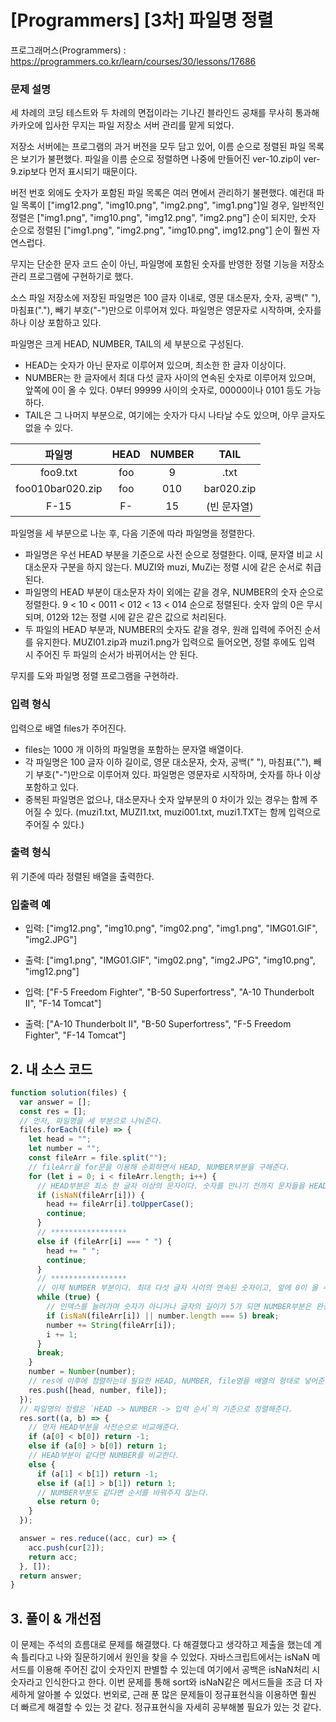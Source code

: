 # [Programmers] [3차] 파일명 정렬

프로그래머스(Programmers) : https://programmers.co.kr/learn/courses/30/lessons/17686

### 문제 설명

세 차례의 코딩 테스트와 두 차례의 면접이라는 기나긴 블라인드 공채를 무사히 통과해 카카오에 입사한 무지는 파일 저장소 서버 관리를 맡게 되었다.

저장소 서버에는 프로그램의 과거 버전을 모두 담고 있어, 이름 순으로 정렬된 파일 목록은 보기가 불편했다. 파일을 이름 순으로 정렬하면 나중에 만들어진 ver-10.zip이 ver-9.zip보다 먼저 표시되기 때문이다.

버전 번호 외에도 숫자가 포함된 파일 목록은 여러 면에서 관리하기 불편했다. 예컨대 파일 목록이 ["img12.png", "img10.png", "img2.png", "img1.png"]일 경우, 일반적인 정렬은 ["img1.png", "img10.png", "img12.png", "img2.png"] 순이 되지만, 숫자 순으로 정렬된 ["img1.png", "img2.png", "img10.png", img12.png"] 순이 훨씬 자연스럽다.

무지는 단순한 문자 코드 순이 아닌, 파일명에 포함된 숫자를 반영한 정렬 기능을 저장소 관리 프로그램에 구현하기로 했다.

소스 파일 저장소에 저장된 파일명은 100 글자 이내로, 영문 대소문자, 숫자, 공백(" "), 마침표("."), 빼기 부호("-")만으로 이루어져 있다. 파일명은 영문자로 시작하며, 숫자를 하나 이상 포함하고 있다.

파일명은 크게 HEAD, NUMBER, TAIL의 세 부분으로 구성된다.

- HEAD는 숫자가 아닌 문자로 이루어져 있으며, 최소한 한 글자 이상이다.
- NUMBER는 한 글자에서 최대 다섯 글자 사이의 연속된 숫자로 이루어져 있으며, 앞쪽에 0이 올 수 있다. 0부터 99999 사이의 숫자로, 00000이나 0101 등도 가능하다.
- TAIL은 그 나머지 부분으로, 여기에는 숫자가 다시 나타날 수도 있으며, 아무 글자도 없을 수 있다.

|      파일명      | HEAD | NUMBER |    TAIL     |
| :--------------: | :--: | :----: | :---------: |
|     foo9.txt     | foo  |   9    |    .txt     |
| foo010bar020.zip | foo  |  010   | bar020.zip  |
|       F-15       |  F-  |   15   | (빈 문자열) |

파일명을 세 부분으로 나눈 후, 다음 기준에 따라 파일명을 정렬한다.

- 파일명은 우선 HEAD 부분을 기준으로 사전 순으로 정렬한다. 이때, 문자열 비교 시 대소문자 구분을 하지 않는다. MUZI와 muzi, MuZi는 정렬 시에 같은 순서로 취급된다.
- 파일명의 HEAD 부분이 대소문자 차이 외에는 같을 경우, NUMBER의 숫자 순으로 정렬한다. 9 < 10 < 0011 < 012 < 13 < 014 순으로 정렬된다. 숫자 앞의 0은 무시되며, 012와 12는 정렬 시에 같은 같은 값으로 처리된다.
- 두 파일의 HEAD 부분과, NUMBER의 숫자도 같을 경우, 원래 입력에 주어진 순서를 유지한다. MUZI01.zip과 muzi1.png가 입력으로 들어오면, 정렬 후에도 입력 시 주어진 두 파일의 순서가 바뀌어서는 안 된다.

무지를 도와 파일명 정렬 프로그램을 구현하라.

### 입력 형식

입력으로 배열 files가 주어진다.

- files는 1000 개 이하의 파일명을 포함하는 문자열 배열이다.
- 각 파일명은 100 글자 이하 길이로, 영문 대소문자, 숫자, 공백(" "), 마침표("."), 빼기 부호("-")만으로 이루어져 있다. 파일명은 영문자로 시작하며, 숫자를 하나 이상 포함하고 있다.
- 중복된 파일명은 없으나, 대소문자나 숫자 앞부분의 0 차이가 있는 경우는 함께 주어질 수 있다. (muzi1.txt, MUZI1.txt, muzi001.txt, muzi1.TXT는 함께 입력으로 주어질 수 있다.)

### 출력 형식

위 기준에 따라 정렬된 배열을 출력한다.

### 입출력 예

- 입력: ["img12.png", "img10.png", "img02.png", "img1.png", "IMG01.GIF", "img2.JPG"]
- 출력: ["img1.png", "IMG01.GIF", "img02.png", "img2.JPG", "img10.png", "img12.png"]

- 입력: ["F-5 Freedom Fighter", "B-50 Superfortress", "A-10 Thunderbolt II", "F-14 Tomcat"]
- 출력: ["A-10 Thunderbolt II", "B-50 Superfortress", "F-5 Freedom Fighter", "F-14 Tomcat"]

## 2. 내 소스 코드

```javascript
function solution(files) {
  var answer = [];
  const res = [];
  // 먼저, 파일명을 세 부분으로 나눠준다.
  files.forEach((file) => {
    let head = "";
    let number = "";
    const fileArr = file.split("");
    // fileArr을 for문을 이용해 순회하면서 HEAD, NUMBER부분을 구해준다.
    for (let i = 0; i < fileArr.length; i++) {
      // HEAD부분은 최소 한 글자 이상의 문자이다. 숫자를 만나기 전까지 문자들을 HEAD에 넣어준다.
      if (isNaN(fileArr[i])) {
        head += fileArr[i].toUpperCase();
        continue;
      }
      // *****************
      else if (fileArr[i] === " ") {
        head += " ";
        continue;
      }
      // *****************
      // 이제 NUMBER 부분이다. 최대 다섯 글자 사이의 연속된 숫자이고, 앞에 0이 올 수도 있다.
      while (true) {
        // 인덱스를 늘려가며 숫자가 아니거나 글자의 길이가 5가 되면 NUMBER부분은 완성이다.
        if (isNaN(fileArr[i]) || number.length === 5) break;
        number += String(fileArr[i]);
        i += 1;
      }
      break;
    }
    number = Number(number);
    // res에 이후에 정렬하는데 필요한 HEAD, NUMBER, file명을 배열의 형태로 넣어준다.
    res.push([head, number, file]);
  });
  // 파일명의 정렬은 `HEAD -> NUMBER -> 입력 순서`의 기준으로 정렬해준다.
  res.sort((a, b) => {
    // 먼저 HEAD부분을 사전순으로 비교해준다.
    if (a[0] < b[0]) return -1;
    else if (a[0] > b[0]) return 1;
    // HEAD부분이 같다면 NUMBER를 비교한다.
    else {
      if (a[1] < b[1]) return -1;
      else if (a[1] > b[1]) return 1;
      // NUMBER부분도 같다면 순서를 바꿔주지 않는다.
      else return 0;
    }
  });

  answer = res.reduce((acc, cur) => {
    acc.push(cur[2]);
    return acc;
  }, []);
  return answer;
}
```

## 3. 풀이 & 개선점

이 문제는 주석의 흐름대로 문제를 해결했다. 다 해결했다고 생각하고 제출을 했는데 계속 틀리다고 나와 질문하기에서 원인을 찾을 수 있었다.
자바스크립트에서는 isNaN 메서드를 이용해 주어진 값이 숫자인지 판별할 수 있는데 여기에서 공백은 isNaN처리 시 숫자라고 인식한다고 한다.
이번 문제를 통해 sort와 isNaN같은 메서드들을 조금 더 자세하게 알아볼 수 있었다.
번외로, 근래 푼 많은 문제들이 정규표현식을 이용하면 훨씬 더 빠르게 해결할 수 있는 것 같다. 정규표현식을 자세히 공부해볼 필요가 있는 것 같다.

